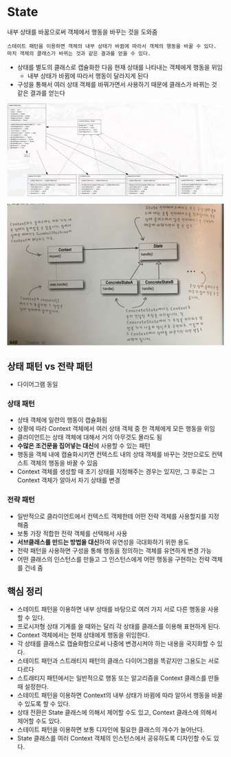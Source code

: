 # State

내부 상태를 바꿈으로써 객체에서 행동을 바꾸는 것을 도와줌

```text
스테이트 패턴을 이용하면 객체의 내부 상태가 바뀜에 따라서 객체의 행동을 바꿀 수 있다. 마치 객체의 클래스가 바뀌는 것과 같은 결과를 얻을 수 있다.
```

- 상태를 별도의 클래스로 캡슐화한 다음 현재 상태를 나타내는 객체에게 행동을 위임
  - 내부 상태가 바뀜에 따라서 행동이 달라지게 된다
- 구성을 통해서 여러 상태 객체를 바꿔가면서 사용하기 때문에 클래스가 바뀌는 것 같은 결과를 얻는다

![state](../img/state.png)

![state](../img/state_class.jpeg)

## 상태 패턴 vs 전략 패턴
- 다이어그램 동일

### 상태 패턴
- 상태 객체에 일련의 행동이 캡슐화됨
- 상황에 따라 Context 객체에서 여러 상태 객체 중 한 객체에게 모든 행동을 위임
- 클라이언트는 상태 객체에 대해서 거의 아무것도 몰라도 됨
- **수많은 조건문을 집어넣는 대신**에 사용할 수 있는 패턴
- 행동을 객체 내에 캡슐화시키면 컨텍스트 내의 상태 객체를 바꾸는 것만으로도 컨텍스트 객체의 행동을 바꿀 수 있음
- Context 객체를 생성할 때 초기 상태를 지정해주는 경우는 있지만, 그 후로는 그 Context 객체가 알아서 자기 상태를 변경

### 전략 패턴
- 일반적으로 클라이언트에서 컨텍스트 객체한테 어떤 전략 객체를 사용할지를 지정해줌
- 보통 가장 적합한 전략 객체를 선택해서 사용
- **서브클래스를 만드는 방법을 대신**하여 유연성을 극대화하기 위한 용도
- 전략 패턴을 사용하면 구성을 통해 행동을 정의하는 객체를 유연하게 변경 가능
- 어떤 클래스의 인스턴스를 만들고 그 인스턴스에게 어떤 행동을 구현하는 전략 객체를 건네 줌

## 핵심 정리
- 스테이트 패턴을 이용하면 내부 상태를 바탕으로 여러 가지 서로 다른 행동을 사용할 수 있다.
- 프로시저형 상태 기계를 쓸 때와는 달리 각 상태를 클래스를 이용해 표현하게 된다.
- Context 객체에서는 현재 상태에게 행동을 위임한다.
- 각 상태를 클래스로 캡슐화함으로써 나중에 변경시켜야 하는 내용을 국지화할 수 있다.
- 스테이트 패턴과 스트래티지 패턴의 클래스 다이어그램을 똑같지만 그용도는 서로 다르다
- 스트래티지 패턴에서는 일반적으로 행동 또는 알고리즘을 Context 클래스를 만들 때 설정한다.
- 스테이트 패턴을 이용하면 Context의 내부 상태가 바뀜에 따라 알아서 행동을 바꿀 수 있도록 할 수 있다.
- 상태 전환은 State 클래스에 의해서 제어할 수도 있고, Context 클래스에 의해서 제어할 수도 있다.
- 스테이트 패턴을 이용하면 보통 디자인에 필요한 클래스의 개수가 늘어난다.
- State 클래스를 여러 Context 객체의 인스턴스에서 공유하도록 디자인할 수도 있다.